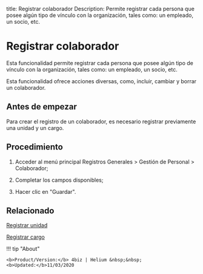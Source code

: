 title: Registrar colaborador
Description: Permite registrar cada persona que posee algún tipo de vínculo con la organización, tales como: un empleado, un socio, etc.
# Registrar colaborador


Esta funcionalidad permite registrar cada persona que posee algún tipo de
vínculo con la organización, tales como: un empleado, un socio, etc.

Esta funcionalidad ofrece acciones diversas, como, incluir, cambiar y borrar un
colaborador.

Antes de empezar
--------------------

Para crear el registro de un colaborador, es necesario registrar previamente una
unidad y un cargo.

Procedimiento
-----------------

1.  Acceder al menú principal Registros Generales \> Gestión de Personal \>
    Colaborador;

2.  Completar los campos disponibles;

3.  Hacer clic en "Guardar".



Relacionado
-------

[Registrar unidad](/es-es/4biz-helium/platform-administration/region-and-language/register-unit.html)

[Registrar cargo](/es-es/4biz-helium/initial-settings/access-settings/user/position.html)

!!! tip "About"

    <b>Product/Version:</b> 4biz | Helium &nbsp;&nbsp;
    <b>Updated:</b>11/03/2020
